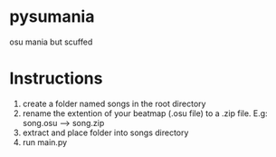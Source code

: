 # pysumania
 osu mania but scuffed
# Instructions
1. create a folder named songs in the root directory
2. rename the extention of your beatmap  (.osu file) to a .zip file. E.g: song.osu --> song.zip
3. extract and place folder into songs directory
4. run main.py
